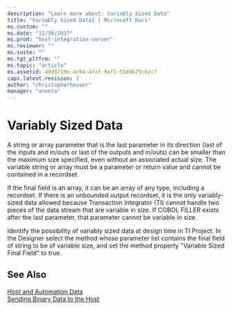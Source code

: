 ```yaml
---
description: "Learn more about: Variably Sized Data"
title: "Variably Sized Data1 | Microsoft Docs"
ms.custom: ""
ms.date: "11/30/2017"
ms.prod: "host-integration-server"
ms.reviewer: ""
ms.suite: ""
ms.tgt_pltfrm: ""
ms.topic: "article"
ms.assetid: 48d9719e-de94-4faf-9af1-55d9b75c6cc7
caps.latest.revision: 3
author: "christopherhouser"
manager: "anneta"
---
```

# Variably Sized Data
A string or array parameter that is the last parameter in its direction (last of the inputs and in/outs or last of the outputs and in/outs) can be smaller than the maximum size specified, even without an associated actual size. The variable string or array must be a parameter or return value and cannot be contained in a recordset.  
  
 If the final field is an array, it can be an array of any type, including a recordset. If there is an unbounded output recordset, it is the only variably-sized data allowed because Transaction Integrator (TI) cannot handle two pieces of the data stream that are variable in size. If COBOL FILLER exists after the last parameter, that parameter cannot be variable in size.  
  
 Identify the possibility of variably sized data at design time in TI Project. In the Designer select the method whose parameter list contains the final field of string to be of variable size, and set the method property "Variable Sized Final Field" to true.  
  
## See Also  
 [Host and Automation Data](../core/host-and-automation-data1.md)   
 [Sending Binary Data to the Host](../core/sending-binary-data-to-the-host2.md)
